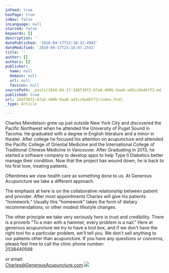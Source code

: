 ```yaml
---
inFeed: true
hasPage: true
inNav: false
inLanguage: null
starred: false
keywords: []
description: ''
datePublished: '2016-04-17T23:18:32.498Z'
dateModified: '2016-04-17T23:18:07.255Z'
title: ''
author: []
authors: []
publisher:
  name: null
  domain: null
  url: null
  favicon: null
sourcePath: _posts/2016-04-17-168f30f2-6fa6-400b-9aa8-ad5cc8a4bff3.md
published: true
url: 168f30f2-6fa6-400b-9aa8-ad5cc8a4bff3/index.html
_type: Article

---
```

Charles Mendelson grew up just outside New York City and discovered the Pacific Northwest when he attended the University of Puget Sound in Tacoma. He graduated with a degree in English literature and a minor in theater. After college he focused his attention on acupuncture and attended the Pacific College of Oriental Medicine and the International College of Traditional Chinese Medicine in Vancouver. After Graduating in 2013, he started a software company to develop apps to help Type II Diabetics better manage their condition. Now that the project has wound down, he is back to his first love, treating patients.

Oftentimes we view health care as something done to us. At Generous Acupuncture we take a different approach. 

The emphasis at here is on the collaborative relationship between patient and provider. After most appointments Charles will give his patients "homework." Usually this "homework" takes the form of dietary recommendations, or other modest lifestyle changes. 

The other principle we take very seriously here is trust and credibility. There is a proverb "To a man with a hammer, every problem is a nail." Here at generous acupuncture we try to have a tool box, and if we don't have the right tool for a particular problem, we'll tell you. We don't sell anything to our patients other than acupuncture. If you have any questions or concerns, please feel free to call the clinic phone number:  
2538440568

or email:  
Charles@GenerousAcupuncture.com
![](https://the-grid-user-content.s3-us-west-2.amazonaws.com/9c8b5322-ae00-45b9-839b-e8ff97bbb6ea.jpg)